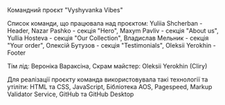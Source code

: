 Командний проєкт "Vyshyvanka Vibes"

Список команди, що працювала над проєктом: Yuliia Shcherban - Header, Nazar
Pashko - секція "Hero", Maxym Pavliv - секція "About us", Yullia Hosteva -
секція "Our Collection", Владислав Мельник - секція "Your order", Олексій
Бутузов - секція "Testimonials", Oleksii Yerokhin - Footer

Тім лід: Вероніка Вараксіна, Скрам майстер: Oleksii Yerokhin (Cliry)

Для реалізації проєкту команда використовувала такі технології та утіліти: HTML
та CSS, JavaScript, Бібліотека AOS, Pagespeed, Markup Validator Service, GitHub
та GitHub Desktop
